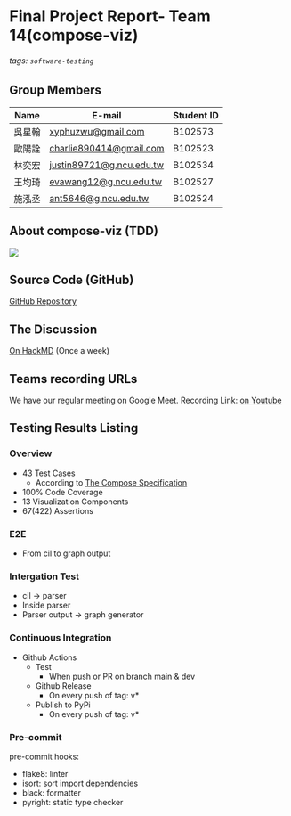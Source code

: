 # Final Project Report- Team 14(compose-viz)
###### tags: `software-testing`

## Group Members
| Name   | E-mail                   | Student ID |
| ------ | ------------------------ |:---------- |
| 吳星翰 | xyphuzwu@gmail.com       | B102573    |
| 歐陽詮 | charlie890414@gmail.com  | B102523    |
| 林奕宏 | justin89721@g.ncu.edu.tw | B102534    |
| 王均琦 | evawang12@g.ncu.edu.tw   | B102527    |
| 施泓丞 | ant5646@g.ncu.edu.tw     | B102524    |

## About compose-viz (TDD)
![](https://camo.githubusercontent.com/bb73761c43348432c6e6f55c310f91b84a036fd980e89408c2d848a150b615a6/68747470733a2f2f736f6369616c6966792e6769742e63692f636f6d706f73652d76697a2f636f6d706f73652d76697a2f696d6167653f6465736372697074696f6e3d3126666f6e743d4b6f486f266e616d653d31266f776e65723d31267061747465726e3d43697263756974253230426f617264267468656d653d4c69676874)
## Source Code (GitHub)
[GitHub Repository](https://github.com/compose-viz/compose-viz.git)

## The Discussion
[On HackMD](https://hackmd.io/@wst24365888/Hy15z_1z5) (Once a week)

## Teams recording URLs
We have our regular meeting on Google Meet.
Recording Link: [on Youtube](https://youtu.be/9X6nd51OBrs)



## Testing Results Listing
### Overview
- 43 Test Cases
    - According to [The Compose Specification](https://github.com/compose-spec/compose-spec/blob/master/spec.md)
- 100% Code Coverage
- 13 Visualization Components
- 67(422) Assertions

### E2E
- From cil to graph output

### Intergation Test
- cil -> parser
- Inside parser
- Parser output -> graph generator

### Continuous Integration
- Github Actions
    - Test
        - When push or PR on branch main & dev
    - Github Release
        - On every push of tag: v*
    - Publish to PyPi
        - On every push of tag: v*

### Pre-commit
pre-commit hooks:
- flake8: linter
- isort: sort import dependencies
- black: formatter
- pyright: static type checker




